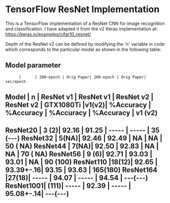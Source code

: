 # TensorFlow ResNet Implementation

This is a TensorFlow implementation of a ResNet CNN for image recognition and classification. 
I have adapted it from the v2 Keras implementation at: https://keras.io/examples/cifar10_resnet/

Depth of the ResNet v2 can be defined by modifying the 'n' variable in code which corresponds to the particular model as shown in the following table: 

Model parameter
----------------------------------------------------------------------------
          |      | 200-epoch | Orig Paper| 200-epoch | Orig Paper| sec/epoch
Model     |  n   | ResNet v1 | ResNet v1 | ResNet v2 | ResNet v2 | GTX1080Ti
          |v1(v2)| %Accuracy | %Accuracy | %Accuracy | %Accuracy | v1 (v2)
----------------------------------------------------------------------------
ResNet20  | 3 (2)| 92.16     | 91.25     | -----     | -----     | 35 (---)
ResNet32  | 5(NA)| 92.46     | 92.49     | NA        | NA        | 50 ( NA)
ResNet44  | 7(NA)| 92.50     | 92.83     | NA        | NA        | 70 ( NA)
ResNet56  | 9 (6)| 92.71     | 93.03     | 93.01     | NA        | 90 (100)
ResNet110 |18(12)| 92.65     | 93.39+-.16| 93.15     | 93.63     | 165(180)
ResNet164 |27(18)| -----     | 94.07     | -----     | 94.54     | ---(---)
ResNet1001| (111)| -----     | 92.39     | -----     | 95.08+-.14| ---(---)
---------------------------------------------------------------------------
